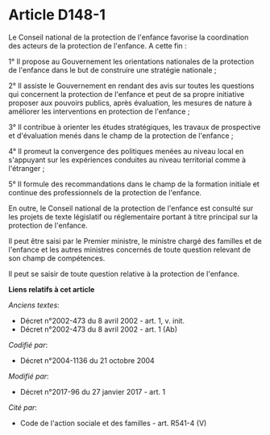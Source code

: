 # Article D148-1

Le Conseil national de la protection de l'enfance favorise la coordination des acteurs de la protection de l'enfance. A cette
fin : 

1° Il propose au Gouvernement les orientations nationales de la protection de l'enfance dans le but de construire une
stratégie nationale ; 

2° Il assiste le Gouvernement en rendant des avis sur toutes les questions qui concernent la protection de l'enfance et peut
de sa propre initiative proposer aux pouvoirs publics, après évaluation, les mesures de nature à améliorer les interventions
en protection de l'enfance ; 

3° Il contribue à orienter les études stratégiques, les travaux de prospective et d'évaluation menés dans le champ de la
protection de l'enfance ; 

4° Il promeut la convergence des politiques menées au niveau local en s'appuyant sur les expériences conduites au niveau
territorial comme à l'étranger ; 

5° Il formule des recommandations dans le champ de la formation initiale et continue des professionnels de la protection de
l'enfance. 

En outre, le Conseil national de la protection de l'enfance est consulté sur les projets de texte législatif ou réglementaire
portant à titre principal sur la protection de l'enfance. 

Il peut être saisi par le Premier ministre, le ministre chargé des familles et de l'enfance et les autres ministres concernés
de toute question relevant de son champ de compétences. 

Il peut se saisir de toute question relative à la protection de l'enfance.

**Liens relatifs à cet article**

_Anciens textes_:

  - Décret n°2002-473 du 8 avril 2002 - art. 1, v. init.
  - Décret n°2002-473 du 8 avril 2002 - art. 1 (Ab)

_Codifié par_:

  - Décret n°2004-1136 du 21 octobre 2004

_Modifié par_:

  - Décret n°2017-96 du 27 janvier 2017 - art. 1

_Cité par_:

  - Code de l'action sociale et des familles - art. R541-4 (V)
